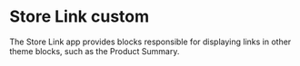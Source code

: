 # Store Link custom

The Store Link app provides blocks responsible for displaying links in other theme blocks, such as the Product Summary. 